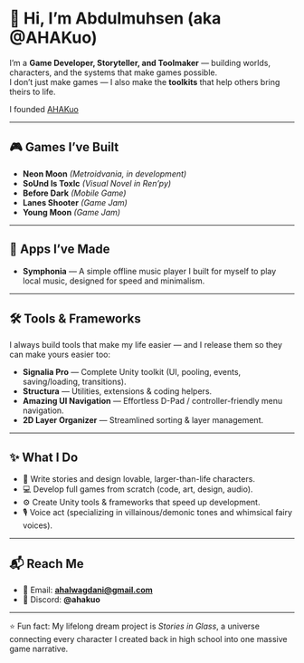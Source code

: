 # 👋 Hi, I’m Abdulmuhsen (aka @AHAKuo)  

I’m a **Game Developer, Storyteller, and Toolmaker** — building worlds, characters, and the systems that make games possible.  
I don’t just make games — I also make the **toolkits** that help others bring theirs to life. 

I founded [AHAKuo](https://ahakuo.com/)

---

## 🎮 Games I’ve Built
- **Neon Moon** *(Metroidvania, in development)*  
- **SoUnd Is ToxIc** *(Visual Novel in Ren’py)*  
- **Before Dark** *(Mobile Game)*  
- **Lanes Shooter** *(Game Jam)*  
- **Young Moon** *(Game Jam)*  

---

## 📱 Apps I’ve Made
- **Symphonia** — A simple offline music player I built for myself to play local music, designed for speed and minimalism.  

---

## 🛠 Tools & Frameworks
I always build tools that make my life easier — and I release them so they can make yours easier too:  

- **Signalia Pro** — Complete Unity toolkit (UI, pooling, events, saving/loading, transitions).  
- **Structura** — Utilities, extensions & coding helpers.  
- **Amazing UI Navigation** — Effortless D-Pad / controller-friendly menu navigation.  
- **2D Layer Organizer** — Streamlined sorting & layer management.  

---

## ✨ What I Do
- 🎨 Write stories and design lovable, larger-than-life characters.  
- 💻 Develop full games from scratch (code, art, design, audio).  
- ⚙️ Create Unity tools & frameworks that speed up development.  
- 🎙 Voice act (specializing in villainous/demonic tones and whimsical fairy voices).  

---

## 📬 Reach Me
- 📧 Email: **ahalwagdani@gmail.com**  
- 💬 Discord: **@ahakuo**  

---

⭐ Fun fact: My lifelong dream project is *Stories in Glass*, a universe connecting every character I created back in high school into one massive game narrative.
